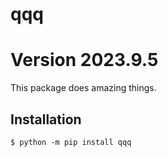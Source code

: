 # qqq
# Version 2023.9.5

This package does amazing things.

## Installation

```shell
$ python -m pip install qqq
```
